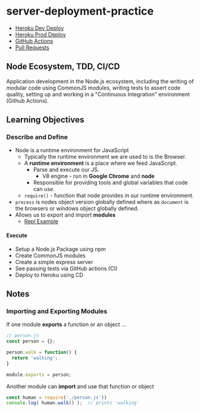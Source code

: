 # server-deployment-practice

- [Heroku Dev Deploy](https://brady-server-deploy-dev.herokuapp.com/data)
- [Heroku Prod Deploy](https://brady-server-deploy-prod.herokuapp.com/data)
- [GitHub Actions](https://github.com/bradyjcamp/server-deployment-practice/actions)
- [Pull Requests](https://github.com/bradyjcamp/server-deployment-practice/pull/1)

## Node Ecosystem, TDD, CI/CD

Application development in the Node.js ecosystem, including the writing of modular code using CommonJS modules, writing tests to assert code quality, setting up and working in a "Continuous Integration"  environment (Github Actions).

## Learning Objectives

### Describe and Define

- Node is a runtime environment for JavaScript
  - Typically the runtime environment we are used to is the Browser.
  - A **runtime environment** is a place where we feed JavaScript.
    - Parse and execute our JS.
      - V8 engine - run in **Google Chrome** and **node**
    - Responsible for providing tools and global variables that code can *use*.
  - `require()` - function that node provides in our runtime environment.
- `process` is nodes object version globally defined where as `document` is the browsers or windows object globally defined.
- Allows us to export and import **modules**
  - [Repl Example](https://replit.com/@BradyCamp2/401-Node#index.js)

#### Execute

- Setup a Node.js Package using npm
- Create CommonJS modules
- Create a simple express server
- See passing tests via GitHub actions (CI)
- Deploy to Heroku using CD

## Notes

### Importing and Exporting Modules

If one module **exports** a function or an object ...

```javascript
// person.js
const person = {};

person.walk = function() {
  return 'walking';
}

module.exports = person;
```

Another module can **import** and use that function or object

```javascript
const human = require('./person.js'))
console.log( human.walk() );  // prints 'walking'
```


